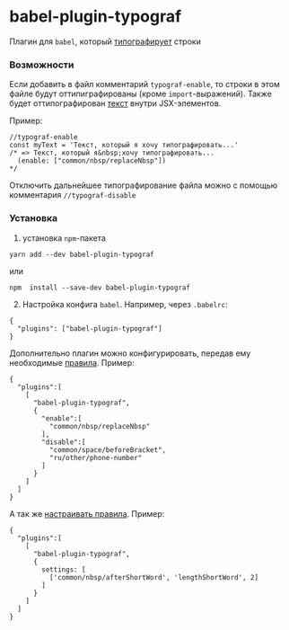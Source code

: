 # babel-plugin-typograf

Плагин для `babel`, который [типографирует](https://www.artlebedev.ru/typograf/about/) строки

### Возможности
Если добавить в файл комментарий `typograf-enable`, то строки в этом файле будут оттипиграфированы (кроме `import`-выражений). Также будет оттипографирован [текст](https://github.com/facebook/jsx/blob/master/AST.md#jsx-text) внутри JSX-элементов. 

Пример:
```
//typograf-enable
const myText = 'Текст, который я хочу типографировать...' 
/* => Текст, который я&nbsp;хочу типографировать...
  (enable: ["common/nbsp/replaceNbsp"])
*/
```

Отключить дальнейшее типографирование файла можно с помощью комментария `//typograf-disable`

### Установка
1. установка `npm`-пакета
```
yarn add --dev babel-plugin-typograf
```
или
```
npm  install --save-dev babel-plugin-typograf
```
2. Настройка конфига `babel`. Например, через `.babelrc`:
```
{
  "plugins": ["babel-plugin-typograf"]
}
```
Дополнительно плагин можно конфигурировать, передав ему необходимые [правила](https://github.com/typograf/typograf/blob/dev/docs/RULES.ru.md). Пример:
```
{
  "plugins":[
    [
      "babel-plugin-typograf",
      {
        "enable":[
          "common/nbsp/replaceNbsp"
        ],
        "disable":[
          "common/space/beforeBracket",
          "ru/other/phone-number"
        ]
      }
    ]
  ]
}
```
А так же [настраивать правила](https://github.com/typograf/typograf/blob/dev/docs/api_rules.md#%D0%B8%D0%B7%D0%BC%D0%B5%D0%BD%D0%B8%D1%82%D1%8C-%D0%BD%D0%B0%D1%81%D1%82%D1%80%D0%BE%D0%B9%D0%BA%D1%83-%D1%83-%D0%BF%D1%80%D0%B0%D0%B2%D0%B8%D0%BB%D0%B0). Пример:
```
{
  "plugins":[
    [
      "babel-plugin-typograf",
      {
        settings: [
          ['common/nbsp/afterShortWord', 'lengthShortWord', 2]
        ]
      }
    ]
  ]
}
```
